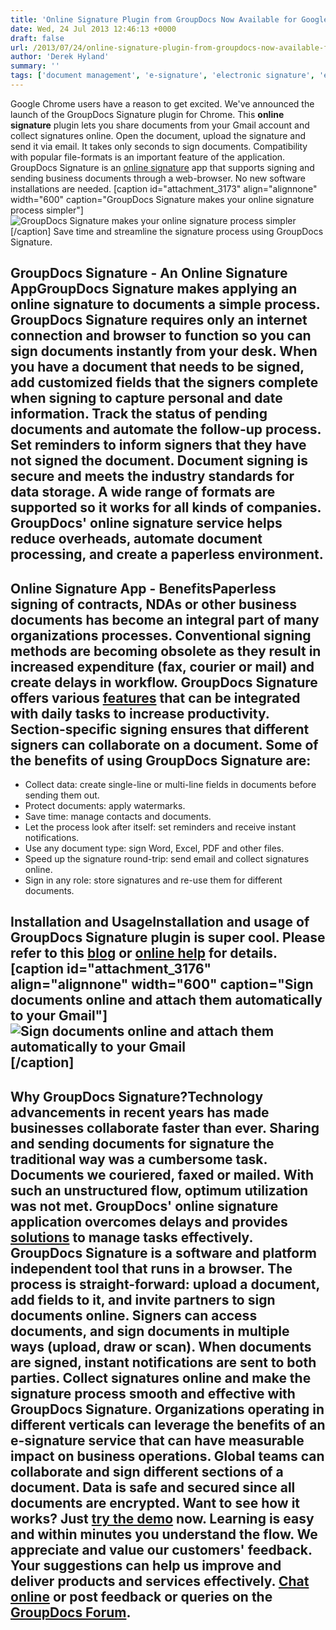 ```yaml
---
title: 'Online Signature Plugin from GroupDocs Now Available for Google Chrome'
date: Wed, 24 Jul 2013 12:46:13 +0000
draft: false
url: /2013/07/24/online-signature-plugin-from-groupdocs-now-available-for-google-chrome/
author: 'Derek Hyland'
summary: ''
tags: ['document management', 'e-signature', 'electronic signature', 'esignature', 'GroupDocs Signature', 'online signature', 'sign documents online', 'zArchive']
---
```


Google Chrome users have a reason to get excited. We've announced the launch of the GroupDocs Signature plugin for Chrome. This **online signature** plugin lets you share documents from your Gmail account and collect signatures online. Open the document, upload the signature and send it via email. It takes only seconds to sign documents. Compatibility with popular file-formats is an important feature of the application. GroupDocs Signature is an [online signature](http://groupdocs.com/apps/signature) app that supports signing and sending business documents through a web-browser. No new software installations are needed. \[caption id="attachment\_3173" align="alignnone" width="600" caption="GroupDocs Signature makes your online signature process simpler"\]![GroupDocs Signature makes your online signature process simpler](https://blog.groupdocs.com/wp-content/uploads/sites/4/2013/07/GPDCS_Blog-SA_banner_03.png "GroupDocs Signature makes your online signature process simpler")\[/caption\] Save time and streamline the signature process using GroupDocs Signature.

## GroupDocs Signature - An Online Signature AppGroupDocs Signature makes applying an online signature to documents a simple process. GroupDocs Signature requires only an internet connection and browser to function so you can sign documents instantly from your desk. When you have a document that needs to be signed, add customized fields that the signers complete when signing to capture personal and date information. Track the status of pending documents and automate the follow-up process. Set reminders to inform signers that they have not signed the document. Document signing is secure and meets the industry standards for data storage. A wide range of formats are supported so it works for all kinds of companies. GroupDocs' online signature service helps reduce overheads, automate document processing, and create a paperless environment.

## Online Signature App - BenefitsPaperless signing of contracts, NDAs or other business documents has become an integral part of many organizations processes. Conventional signing methods are becoming obsolete as they result in increased expenditure (fax, courier or mail) and create delays in workflow. GroupDocs Signature offers various [features](http://groupdocs.com/apps/signature/features) that can be integrated with daily tasks to increase productivity. Section-specific signing ensures that different signers can collaborate on a document. Some of the benefits of using GroupDocs Signature are:

*   Collect data: create single-line or multi-line fields in documents before sending them out.
*   Protect documents: apply watermarks.
*   Save time: manage contacts and documents.
*   Let the process look after itself: set reminders and receive instant notifications.
*   Use any document type: sign Word, Excel, PDF and other files.
*   Speed up the signature round-trip: send email and collect signatures online.
*   Sign in any role: store signatures and re-use them for different documents.

## Installation and UsageInstallation and usage of GroupDocs Signature plugin is super cool. Please refer to this [blog](https://blog.groupdocs.com/how-to-integrate-and-use-groupdocs-online-signature-plugin-with-google-chrome) or [online help](https://docs.groupdocs.com/signature) for details. \[caption id="attachment\_3176" align="alignnone" width="600" caption="Sign documents online and attach them automatically to your Gmail"\]![Sign documents online and attach them automatically to your Gmail](https://blog.groupdocs.com/wp-content/uploads/sites/4/2013/07/GPDCS_Blog-SA_banner_04_2.png "Sign documents online and attach them automatically to your Gmail")\[/caption\]

## Why GroupDocs Signature?Technology advancements in recent years has made businesses collaborate faster than ever. Sharing and sending documents for signature the traditional way was a cumbersome task. Documents we couriered, faxed or mailed. With such an unstructured flow, optimum utilization was not met. GroupDocs' online signature application overcomes delays and provides [solutions](http://groupdocs.com/apps/signature) to manage tasks effectively. GroupDocs Signature is a software and platform independent tool that runs in a browser. The process is straight-forward: upload a document, add fields to it, and invite partners to sign documents online. Signers can access documents, and sign documents in multiple ways (upload, draw or scan). When documents are signed, instant notifications are sent to both parties. Collect signatures online and make the signature process smooth and effective with GroupDocs Signature. Organizations operating in different verticals can leverage the benefits of an e-signature service that can have measurable impact on business operations. Global teams can collaborate and sign different sections of a document. Data is safe and secured since all documents are encrypted. Want to see how it works? Just [try the demo](http://groupdocs.com/apps/signature/live-demo) now. Learning is easy and within minutes you understand the flow. We appreciate and value our customers' feedback. Your suggestions can help us improve and deliver products and services effectively. [Chat online](http://groupdocs.com/) or post feedback or queries on the [GroupDocs Forum](http://groupdocs.com/Community/Forums/Default.aspx).




